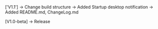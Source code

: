 ['V1.1']
-> Change build structure
-> Added Startup desktop notification
-> Added README.md, ChangeLog.md

[V1.0-beta]
-> Release
